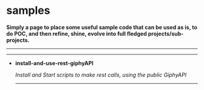 # samples

__Simply a page to place some useful sample code that can be used as is, to do POC, and then refine, shine, evolve into full fledged projects/sub-projects.__

----
----

+ **install-and-use-rest-giphyAPI**<p>
 _Install and Start scripts to make rest calls, using the public GiphyAPI_
  </p>
  
  ---
